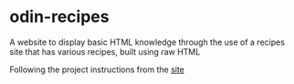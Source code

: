 # odin-recipes
A website to display basic HTML knowledge through the use of a recipes
site that has various recipes, built using raw HTML

Following the project instructions from the [site](https://www.theodinproject.com/lessons/foundations-recipes)

